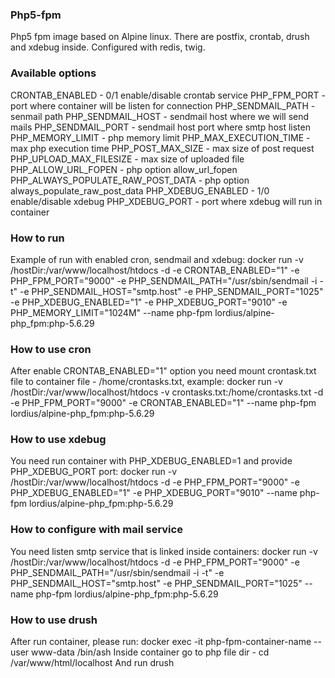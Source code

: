 ### Php5-fpm
Php5 fpm image based on Alpine linux. There are postfix, crontab, drush and xdebug inside.
Configured with redis, twig.

### Available options
CRONTAB_ENABLED - 0/1 enable/disable crontab service
PHP_FPM_PORT  - port where container will be listen for connection
PHP_SENDMAIL_PATH - senmail path
PHP_SENDMAIL_HOST - sendmail host where we will send mails
PHP_SENDMAIL_PORT - sendmail host port where smtp host listen
PHP_MEMORY_LIMIT - php memory limit
PHP_MAX_EXECUTION_TIME  - max php execution time
PHP_POST_MAX_SIZE   - max size of post request
PHP_UPLOAD_MAX_FILESIZE  - max size of uploaded file
PHP_ALLOW_URL_FOPEN  - php option allow_url_fopen
PHP_ALWAYS_POPULATE_RAW_POST_DATA   - php option always_populate_raw_post_data
PHP_XDEBUG_ENABLED   - 1/0 enable/disable xdebug
PHP_XDEBUG_PORT   - port where xdebug will run in container

### How to run

Example of run with enabled cron, sendmail and xdebug:
docker run -v /hostDir:/var/www/localhost/htdocs -d -e CRONTAB_ENABLED="1" -e PHP_FPM_PORT="9000" -e PHP_SENDMAIL_PATH="/usr/sbin/sendmail -i -t" -e PHP_SENDMAIL_HOST="smtp.host" -e PHP_SENDMAIL_PORT="1025" -e PHP_XDEBUG_ENABLED="1" -e PHP_XDEBUG_PORT="9010" -e PHP_MEMORY_LIMIT="1024M" --name php-fpm  lordius/alpine-php_fpm:php-5.6.29


### How to use cron
After enable CRONTAB_ENABLED="1" option you need mount crontask.txt file to container file - /home/crontasks.txt, example:
docker run -v /hostDir:/var/www/localhost/htdocs -v  crontasks.txt:/home/crontasks.txt -d -e PHP_FPM_PORT="9000" -e CRONTAB_ENABLED="1" --name php-fpm  lordius/alpine-php_fpm:php-5.6.29

### How to use xdebug
You need run container with PHP_XDEBUG_ENABLED=1 and provide PHP_XDEBUG_PORT port:
docker run -v /hostDir:/var/www/localhost/htdocs -d -e PHP_FPM_PORT="9000" -e PHP_XDEBUG_ENABLED="1" -e PHP_XDEBUG_PORT="9010" --name php-fpm  lordius/alpine-php_fpm:php-5.6.29

### How to configure with mail service
You need listen smtp service that is linked inside containers:
docker run -v /hostDir:/var/www/localhost/htdocs -d -e PHP_FPM_PORT="9000" -e PHP_SENDMAIL_PATH="/usr/sbin/sendmail -i -t" -e PHP_SENDMAIL_HOST="smtp.host" -e PHP_SENDMAIL_PORT="1025" --name php-fpm  lordius/alpine-php_fpm:php-5.6.29

### How to use drush

After run container, please run:
docker exec -it php-fpm-container-name --user www-data /bin/ash
Inside container go to php file dir - cd /var/www/html/localhost 
And run drush